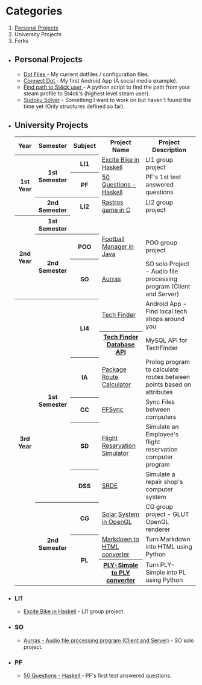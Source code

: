 # Categories
<ol>
  <li><a href="#PersonalProjects">Personal Projects<a/></li>
  <li>University Projects</li>
  <li>Forks</li>
</ol>
<ul>
  <li class="PersonalProjects">
    <h2> Personal Projects </h2>
      <ul>
        <li> <a href="https://github.com/afonsofrancof/dotfiles"> Dot Files </a> - My current dotfiles / configuration files.  </li>
        <li> <a href="https://github.com/afonsofrancof/ConnectDot"> Connect Dot </a> - My first Android App (A social media example). </li>
        <li> <a href="https://github.com/afonsofrancof/find-path-to-stack-user"> Find path to St4ck user </a> - A python script to find the path from your steam profile to St4ck's (highest level steam user). </li>
        <li><a href="https://github.com/afonsofrancof/SudokuSolver"> Sudoku Solver</a> - Something I want to work on but haven't found the time yet (Only structures defined so far).</li>
      </ul>
  </li>
  
  <li class="UniversityProjects">
    <h2> University Projects </h2>
    <table>
	    <tr>
		    <th > Year </th>
		    <th > Semester </th>
		    <th> Subject </th>
		    <th> Project Name </th>
		    <th> Project Description </th>
	    </tr>
	    <tr>
		    <th rowspan="3">1st Year</th>
			<th rowspan="2">1st Semester </th>
			<th> LI1 </th> 
			<td> <a href="https://github.com/afonsofrancof/Excite-Bike-Haskell"> Excite Bike in Haskell</a> </td>
			<td> LI1 group project </td>
	    </tr>
		<tr>
		    <th >PF</th>
			<td><a href="https://github.com/afonsofrancof/50Q-PF"> 50 Questions - Haskell </a> </td>
			<td> PF's 1st test answered questions </td>
	    </tr>
	    <tr>
		  <th rowspan="1">2nd Semester </th>
			<th> LI2 </th>
			<td> <a href="https://github.com/afonsofrancof/Rastros"> Rastros game in C </a> </td>
			<td> LI2 group project </td>
	    </tr>
	    <tr>
		    <th rowspan="3">2nd Year</th>
			<th rowspan="1">1st Semester </th>
	    </tr> 
		<tr>
			<th rowspan="2">2nd Semester </th>
			<th> POO </th>
			<td> <a href="https://github.com/afonsofrancof/Football-Manager-Java"> Football Manager in Java </a></td>
			<td> POO group project </td>
		 </tr>
		<tr>
			<th> SO </th>
			<td> <a href="https://github.com/afonsofrancof/Aurras"> Aurras </a> </td>
			<td> SO solo Project - Audio file processing program (Client and Server)  </td>
		</tr>
		<tr>
			<th rowspan="9"> 3rd Year</th>
			<th rowspan="6">1st Semester </th>
			<th rowspan="2"> LI4</th>
			<td><a href="https://github.com/afonsofrancof/TechFinder"> Tech Finder</a> </td>
			<td> Android App - Find local tech shops around you</td>
		</tr>
		<tr>
			<th><a href="https://github.com/afonsofrancof/TechFinder-Database-API"> Tech Finder Database API</a></th>
			<td> MySQL API for TechFinder</td>
		</tr>
		<tr>
			<th> IA </th>
			<td> <a href="https://github.com/afonsofrancof/Package-Route-Calculator">  Package Route Calculator </a></td>
			<td> Prolog program to calculate routes between points based on attributes </td>
		</tr>
		<tr>
			<th rowspan="1">CC </th>
			<td><a href="https://github.com/afonsofrancof/FFSync">  FFSync </a> </td>
			<td> Sync Files between computers</td>
		</tr>
		<tr>
			<th> SD</th>
			<td> <a href="https://github.com/afonsofrancof/Flight-Reservation-Simulator">  Flight Reservation Simulator </a> </td>
			<td> Simulate an Employee's flight reservation computer program</td>
		</tr>
		<tr>
			<th> DSS </th>
			<td> <a href="https://github.com/afonsofrancof/SRDE">  SRDE </a></td>
			<td> Simulate a repair shop's computer system </td>
		</tr>
		<tr>
			<th rowspan="3">2nd Semester </th>
			<th> CG </th>
			<td><a href="https://github.com/afonsofrancof/Solar-System-OpenGL">  Solar System in OpenGL </a></td>
			<td> CG group project - GLUT OpenGL renderer</td>
		</tr>
		<tr>
			<th rowspan="2">  PL</th>
			<td> <a href="https://github.com/afonsofrancof/MD-2-HTML">  Markdown to HTML converter </a></td>
			<td> Turn Markdown into HTML using Python</td>
		</tr>
		<tr>
			<th> <a href="https://github.com/afonsofrancof/PLY-Simple-to-PLY">  PLY-Simple to PLY converter </a> </th>
			<td> Turn PLY-Simple into PL using Python</td>
		</tr>
	</table>
	




<li>
          <h3>LI1</h3>
            <ul>
              <li><a href="https://github.com/afonsofrancof/Excite-Bike-Haskell"> Excite Bike in Haskell<a/> - LI1 group project.</li>
            </ul>
        </li>
        <li>
          <h3>SO</h3>
            <ul>
              <li><a href="https://github.com/afonsofrancof/Aurras"> Aurras - Audio file processing program (Client and Server)<a/> - SO solo project.  </li>
              </li>
          </ul>
	    <li>
	        <h3>PF</h3>
	            <ul>
	              <li><a href="https://github.com/afonsofrancof/50Q-PF"> 50 Questions - Haskell <a/> - PF's first test answered questions.</li>
	            </ul>
        </li>
